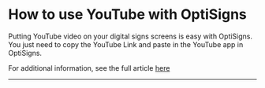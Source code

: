 # How to use YouTube with OptiSigns

Putting YouTube video on your digital signs screens is easy with OptiSigns.  
You just need to copy the YouTube Link and paste in the YouTube app in OptiSigns.

For additional information, see the full article [here](https://support.optisigns.com/hc/en-us/articles/360051014713-How-to-use-YouTube-with-OptiSigns)

---
